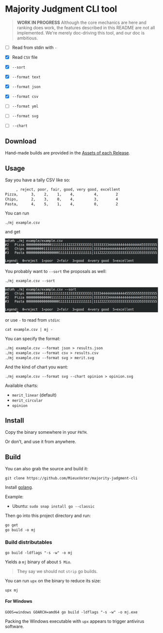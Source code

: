 # Majority Judgment CLI tool

> **WORK IN PROGRESS**
> Although the core mechanics are here and ranking does work,
> the features described in this README are not all implemented.
> We're merely doc-driving this tool, and our doc is ambitious.

- [ ] Read from stdin with `-`
- [x] Read `CSV` file
- [x] `--sort`
- [x] `--format text`
- [x] `--format json`
- [x] `--format csv`
- [ ] `--format yml`
- [ ] `--format svg`
- [ ] `--chart`


## Download

Hand-made builds are provided in the [Assets of each Release](https://github.com/MieuxVoter/majority-judgment-cli/releases).


## Usage

Say you have a tally CSV like so:

	     , reject, poor, fair, good, very good, excellent
	Pizza,      3,    2,    1,    4,         4,        2
	Chips,      2,    3,    0,    4,         3,        4
	Pasta,      4,    5,    1,    4,         0,        2

You can run

    ./mj example.csv

and get

![Output of the command ; merit profiles are drawn in ASCII Art](example/screenshot.png)

You probably want to `--sort` the proposals as well:

    ./mj example.csv --sort

![Output of the command ; the same but with sorted proposals](example/screenshot_sorted.png)

or use `-` to read from `stdin`:

    cat example.csv | mj -

You can specify the format:

    ./mj example.csv --format json > results.json
    ./mj example.csv --format csv > results.csv
    ./mj example.csv --format svg > merit.svg

And the kind of chart you want:

    ./mj example.csv --format svg --chart opinion > opinion.svg

Available charts:
- `merit_linear` (default)
- `merit_circular`
- `opinion`


## Install

Copy the binary somewhere in your `PATH`.

Or don't, and use it from anywhere.


## Build

You can also grab the source and build it:

    git clone https://github.com/MieuxVoter/majority-judgment-cli

Install [golang](https://golang.org/doc/install).

Example:
- Ubuntu: `sudo snap install go --classic`

Then go into this project directory and run:

    go get
    go build -o mj


### Build distributables

    go build -ldflags "-s -w" -o mj

Yields a `mj` binary of about `5 Mio`.

> They say we should not `strip` go builds.

You can run `upx` on the binary to reduce its size:

    upx mj


#### For Windows

    GOOS=windows GOARCH=amd64 go build -ldflags "-s -w" -o mj.exe

Packing the Windows executable with `upx` appears to trigger antivirus software.

